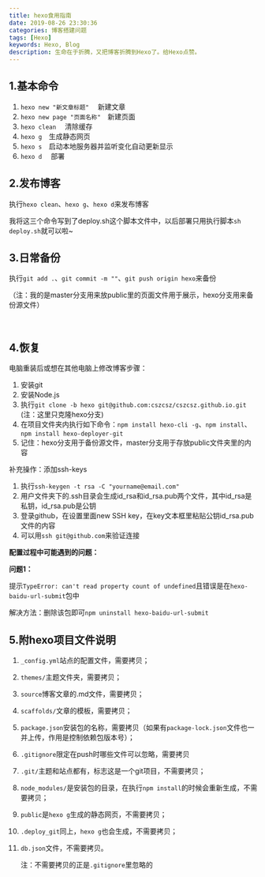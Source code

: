```yaml
---
title: hexo食用指南
date: 2019-08-26 23:30:36
categories: 博客搭建问题
tags: [Hexo]
keywords: Hexo, Blog
description: 生命在于折腾，又把博客折腾到Hexo了。给Hexo点赞。
---
```


## 1.基本命令

1. `hexo new "新文章标题"`  &emsp;新建文章   
2. `hexo new page "页面名称"`&emsp;新建页面
3. `hexo clean` &emsp;清除缓存
4. `hexo g`&emsp;生成静态网页
5. `hexo s`&emsp;启动本地服务器并监听变化自动更新显示
6. `hexo d` &emsp;部署

  

## 2.发布博客

执行`hexo clean`、`hexo g`、`hexo d`来发布博客

我将这三个命令写到了deploy.sh这个脚本文件中，以后部署只用执行脚本`sh deploy.sh`就可以啦~



## 3.日常备份

执行`git add .`、`git commit -m ""`、`git push origin hexo`来备份

（注：我的是master分支用来放public里的页面文件用于展示，hexo分支用来备份源文件）

​    

  



<!--more-->

## 4.恢复

电脑重装后或想在其他电脑上修改博客步骤：

1. 安装git
2. 安装Node.js
3. 执行`git clone -b hexo git@github.com:cszcsz/cszcsz.github.io.git`  (注：这里只克隆hexo分支)
4. 在项目文件夹内执行如下命令：`npm install hexo-cli -g`、`npm install`、`npm install hexo-deployer-git`
5. 记住：hexo分支用于备份源文件，master分支用于存放public文件夹里的内容



补充操作：添加ssh-keys

1. 执行`ssh-keygen -t rsa -C "yourname@email.com"`
2. 用户文件夹下的.ssh目录会生成id_rsa和id_rsa.pub两个文件，其中id_rsa是私钥，id_rsa.pub是公钥
3. 登录github，在设置里面new SSH key，在key文本框里粘贴公钥id_rsa.pub文件的内容
4. 可以用`ssh git@github.com`来验证连接



**配置过程中可能遇到的问题：**

**问题1：**

​	提示`TypeError: can't read property count of undefined`且错误是在`hexo-baidu-url-submit`包中

解决方法：删除该包即可`npm uninstall hexo-baidu-url-submit`



  


  

## 5.附hexo项目文件说明

1. `_config.yml`站点的配置文件，需要拷贝；

2. `themes/`主题文件夹，需要拷贝；

3. `source`博客文章的.md文件，需要拷贝；

4. `scaffolds/`文章的模板，需要拷贝；

5. `package.json`安装包的名称，需要拷贝（如果有`package-lock.json`文件也一并上传，作用是控制依赖包版本号）；

6. `.gitignore`限定在push时哪些文件可以忽略，需要拷贝

7. `.git/`主题和站点都有，标志这是一个git项目，不需要拷贝；

8. `node_modules/`是安装包的目录，在执行`npm install`的时候会重新生成，不需要拷贝；

9. `public`是`hexo g`生成的静态网页，不需要拷贝；

10. `.deploy_git`同上，`hexo g`也会生成，不需要拷贝；

11. `db.json`文件，不需要拷贝。

    注：不需要拷贝的正是`.gitignore`里忽略的




